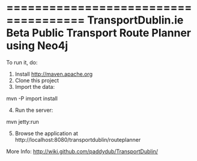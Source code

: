 =====================================
TransportDublin.ie Beta
Public Transport Route Planner using Neo4j
=====================================

To run it, do:

1. Install http://maven.apache.org
2. Clone this project
3. Import the data:

  mvn -P import install
  
4. Run the server:

  mvn jetty:run
  
5. Browse the application at http://localhost:8080/transportdublin/routeplanner

More Info: http://wiki.github.com/paddydub/TransportDublin/